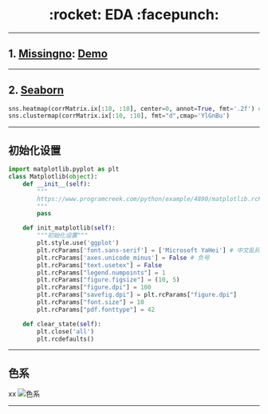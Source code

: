 <h1 align = "center">:rocket: EDA :facepunch:</h1>

---
## 1. [Missingno][1]: [Demo][3]

---
## 2. [Seaborn][2]
```python
sns.heatmap(corrMatrix.ix[:10, :10], center=0, annot=True, fmt='.2f') #  cmap='rainbow'
sns.clustermap(corrMatrix.ix[:10, :10], fmt="d",cmap='YlGnBu')
```
---
## 初始化设置
```python
import matplotlib.pyplot as plt
class Matplotlib(object):
    def __init__(self):
        """
        https://www.programcreek.com/python/example/4890/matplotlib.rcParams
        """
        pass

    def init_matplotlib(self):
        """初始化设置"""
        plt.style.use('ggplot')
        plt.rcParams['font.sans-serif'] = ['Microsoft YaHei'] # 中文乱码的处理
        plt.rcParams['axes.unicode_minus'] = False # 负号
        plt.rcParams["text.usetex"] = False
        plt.rcParams["legend.numpoints"] = 1
        plt.rcParams["figure.figsize"] = (10, 5)
        plt.rcParams["figure.dpi"] = 100
        plt.rcParams["savefig.dpi"] = plt.rcParams["figure.dpi"]
        plt.rcParams["font.size"] = 10
        plt.rcParams["pdf.fonttype"] = 42

    def clear_state(self):
        plt.close('all')
        plt.rcdefaults()
```

---
## 色系
xx
![色系][4]










---
[1]: https://github.com/ResidentMario/missingno
[2]: https://github.com/Jie-Yuan/2_DataMining/tree/master/1_DataExploration/3_Seaborn
[3]: https://github.com/Jie-Yuan/DataMining/blob/master/1_DataExploration/4_Missingno/README.md
[4]: http://image.sciencenet.cn/album/201205/24/174610e77x998p3s3wy9p8.png

